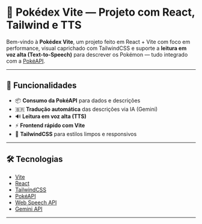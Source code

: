 # 🧠 Pokédex Vite — Projeto com React, Tailwind e TTS

Bem-vindo à **Pokédex Vite**, um projeto feito em React + Vite com foco em performance, visual caprichado com TailwindCSS e suporte a **leitura em voz alta (Text-to-Speech)** para descrever os Pokémon — tudo integrado com a [PokéAPI](https://pokeapi.co).

---

## 🚀 Funcionalidades

- 📦 **Consumo da PokéAPI** para dados e descrições
- 🇧🇷 **Tradução automática** das descrições via IA (Gemini)
- 🔊 **Leitura em voz alta (TTS)**
- ⚡ **Frontend rápido com Vite**
- 🎨 **TailwindCSS** para estilos limpos e responsivos

---

## 🛠️ Tecnologias

- [Vite](https://vitejs.dev/)
- [React](https://reactjs.org/)
- [TailwindCSS](https://tailwindcss.com/)
- [PokéAPI](https://pokeapi.co/)
- [Web Speech API](https://developer.mozilla.org/en-US/docs/Web/API/SpeechSynthesis)
- [Gemini API](https://ai.google.dev/)

---

<!-- ## 📦 Como rodar o projeto

```bash
# 1. Clone o repositório
git clone https://github.com/LeeoCSL/viteDex.git

# 2. Acesse a pasta
cd viteDex

# 3. Instale as dependências
npm install

# 4. Rode o projeto
npm run dev -->

